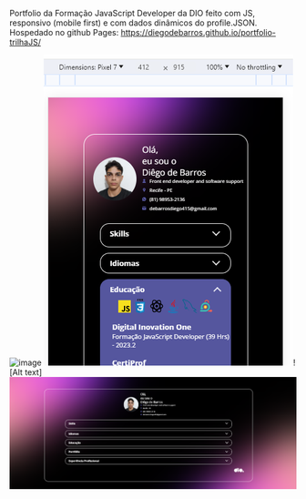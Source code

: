 Portfolio da Formação JavaScript Developer da DIO feito com JS, responsivo (mobile first) e com dados dinâmicos do profile.JSON. Hospedado no github Pages: https://diegodebarros.github.io/portfolio-trilhaJS/

![image](https://github.com/diegoDeBarros/portfolio-trilhaJS/assets/101150281/1f0063c5-b414-4b22-b49f-110caa9b8a37) ![Alt text](/assets/imgs/image-1.png)![Alt text]
![Alt text](/assets/imgs/image.png)


